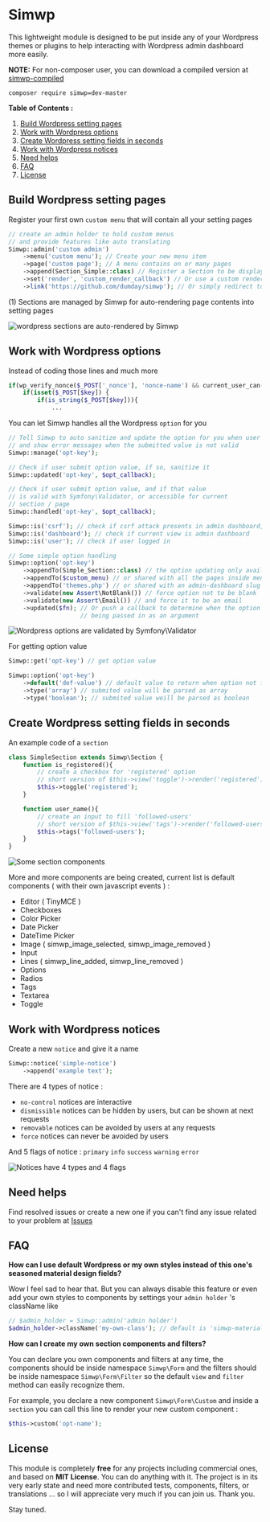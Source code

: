 # Simwp

This lightweight module is designed to be put inside any of your Wordpress themes or plugins to help interacting with Wordpress admin dashboard more easily.

**NOTE:** For non-composer user, you can download a compiled version at [simwp-compiled](https://github.com/dumday/simwp-compiled)

```
composer require simwp=dev-master
```

**Table of Contents :**

1. [Build Wordpress setting pages](#build-wordpress-setting-pages)
2. [Work with Wordpress options](#work-with-wordpress-options)
3. [Create Wordpress setting fields in seconds](#create-wordpress-setting-fields-in-seconds)
4. [Work with Wordpress notices](#work-with-wordpress-notices)
5. [Need helps](#need-helps)
6. [FAQ](#faq)
7. [License](#license)

## Build Wordpress setting pages

Register your first own `custom menu` that will contain all your setting pages

```php
// create an admin holder to hold custom menus
// and provide features like auto translating
Simwp::admin('custom admin')
	->menu('custom menu'); // Create your new menu item
	->page('custom page'); // A menu contains on or many pages
	->append(Section_Simple::class) // Register a Section to be display (1)
	->set('render', 'custom_render_callback') // Or use a custom rendering function
	->link('https://github.com/dumday/simwp'); // Or simply redirect to another url

```

(1) Sections are managed by Simwp for auto-rendering page contents into setting pages

![wordpress sections are auto-rendered by Simwp](https://i.imgur.com/2Ykq2G9.pngg)

## Work with Wordpress options

Instead of coding those lines and much more

```php
if(wp_verify_nonce($_POST['_nonce'], 'nonce-name') && current_user_can('manage_options')){
	if(isset($_POST[$key]) {
		if(is_string($_POST[$key])){
			...
```

You can let Simwp handles all the Wordpress `option` for you

```php
// Tell Simwp to auto sanitize and update the option for you when user hit enter
// and show error messages when the submitted value is not valid
Simwp::manage('opt-key');

// Check if user submit option value, if so, sanitize it
Simwp::updated('opt-key', $opt_callback);

// Check if user submit option value, and if that value
// is valid with Symfony\Validator, or accessible for current
// section / page
Simwp::handled('opt-key', $opt_callback);

Simwp::is('csrf'); // check if csrf attack presents in admin dashboard, good for ajax options
Simwp::is('dashboard'); // check if current view is admin dashboard
Simwp::is('user'); // check if user logged in

// Some simple option handling
Simwp::option('opt-key')
	->appendTo(Simple_Section::class) // the option updating only available in a specified section
	->appendTo($custom_menu) // or shared with all the pages inside menu
	->appendTo('themes.php') // or shared with an admin-dashboard slug
	->validate(new Assert\NotBlank()) // force option not to be blank
	->validate(new Assert\Email()) // and force it to be an email
	->updated($fn); // Or push a callback to determine when the option is submited, data sanitized before
					// being passed in as an argument
```

![Wordpress options are validated by Symfony\Validator](https://i.imgur.com/Efd3fDw.png)

For getting option value
```php
Simwp::get('opt-key') // get option value

Simwp::option('opt-key')
	->default('def-value') // default value to return when option not found
	->type('array') // submited value will be parsed as array
	->type('boolean'); // submited value weill be parsed as boolean
```

## Create Wordpress setting fields in seconds

An example code of a `section`

```php
class SimpleSection extends Simwp\Section {
	function is_registered(){
		// create a checkbox for 'registered' option
		// short version of $this->view('toggle')->render('registered')
		$this->toggle('registered');
	}

	function user_name(){
		// create an input to fill 'followed-users'
		// short version of $this->view('tags')->render('followed-users')
		$this->tags('followed-users');
	}
}
```

![Some section components](https://i.imgur.com/JAQRFbh.png)

More and more components are being created, current list is default components ( with their own javascript events ) :

- Editor ( TinyMCE )
- Checkboxes
- Color Picker
- Date Picker
- DateTime Picker
- Image ( simwp_image_selected, simwp_image_removed )
- Input
- Lines ( simwp_line_added, simwp_line_removed )
- Options
- Radios
- Tags
- Textarea
- Toggle

## Work with Wordpress notices

Create a new `notice` and give it a name

```php
Simwp::notice('simple-notice')
	->append('example text');
```
There are 4 types of notice :
- `no-control` notices are interactive
- `dismissible` notices can be hidden by users, but can be shown at next requests
- `removable` notices can be avoided by users at any requests
- `force` notices can never be avoided by users

And 5 flags of notice : `primary` `info` `success` `warning` `error`

![Notices have 4 types and 4 flags](https://i.imgur.com/BZzhvgT.png)

## Need helps

Find resolved issues or create a new one if you can't find any issue related to your problem at [Issues](https://github.com/dumday/simwp/issues)

## FAQ

**How can I use default Wordpress or my own styles instead of this one's seasoned material design fields?**

Wow I feel sad to hear that. But you can always disable this feature or even add your own styles to components by settings your `admin holder` 's className like

```php
// $admin_holder = Simwp::admin('admin holder')
$admin_holder->className('my-own-class'); // default is 'simwp-material-ui'
```

**How can I create my own section components and filters?**

You can declare you own components and filters at any time, the components should be inside namespace `Simwp\Form` and the filters should be inside namespace `Simwp\Form\Filter` so the default `view` and `filter` method can easily recognize them.

For example, you declare a new component `Simwp\Form\Custom` and inside a `section` you can call this line to render your new custom component :

```php
$this->custom('opt-name');
```

## License

This module is completely **free** for any projects including commercial ones, and based on **MIT License**. You can do anything with it. The project is in its very early state and need more contributed tests, components, filters, or translations ... so I will appreciate very much if you can join us. Thank you.

Stay tuned.
